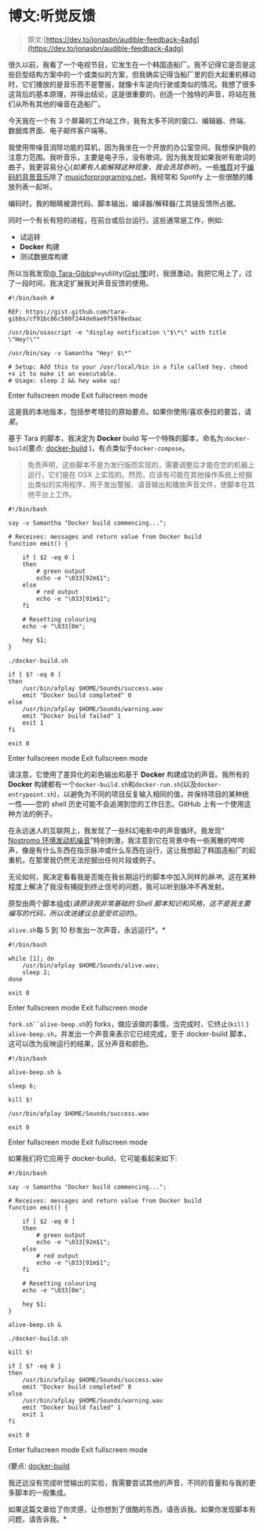 # 博文:听觉反馈

> 原文:[https://dev.to/jonasbn/audible-feedback-4adg](https://dev.to/jonasbn/audible-feedback-4adg)

很久以前，我看了一个电视节目，它发生在一个韩国造船厂。我不记得它是否是这些巨型结构方案中的一个或类似的方案，但我确实记得当船厂里的巨大起重机移动时，它们播放的是音乐而不是警报，就像卡车逆向行驶或类似的情况。我想了很多这背后的基本原理，并得出结论，这是很重要的，创造一个独特的声音，将站在我们从所有其他的噪音在造船厂。

今天我在一个有 3 个屏幕的工作站工作，我有太多不同的窗口、编辑器、终端、数据库界面、电子邮件客户端等。

我使用带噪音消除功能的耳机，因为我坐在一个开放的办公室空间，我想保护我的注意力范围。我听音乐，主要是电子乐，没有歌词，因为我发现如果我听有歌词的曲子，我更容易分心(*如果有人能解释这种现象，我会洗耳恭听*)。一些[推荐](https://medium.com/@jonasbn/there-are-some-nice-streams-on-soma-fm-40d36d631324)对于[编码的背景音乐](https://medium.com/level-up-web/youtube-background-music-for-coding-99b592a74dc8)除了:[musicforprograming.net](http://musicforprogramming.net/)，我经常和 Spotify 上一些很酷的播放列表一起听。

编码时，我的眼睛被源代码、脚本输出、编译器/解释器/工具链反馈所占据。

同时一个有长有短的进程，在前台或后台运行。这些通常是工作，例如:

*   试运转
*   **Docker** 构建
*   测试数据库构建

所以当我发现[@ Tara-Gibbs](https://gist.github.com/tara-gibbs)`hey`utility([Gist:嘿](https://gist.github.com/tara-gibbs/cf91bc86c580f244de0ae9f5978edaac))时，我很激动，我把它用上了，过了一段时间，我决定扩展我对声音反馈的使用。

```
#!/bin/bash # 

REF: https://gist.github.com/tara-gibbs/cf91bc86c580f244de0ae9f5978edaac 

/usr/bin/osascript -e "display notification \"$\*\" with title \"Hey!\"" 

/usr/bin/say -v Samantha "Hey! $\*" 

# Setup: Add this to your /usr/local/bin in a file called hey. chmod +x it to make it an executable. 
# Usage: sleep 2 && hey wake up! 
```

Enter fullscreen mode Exit fullscreen mode

这是我的本地版本，包括参考塔拉的原始要点。如果你使用/喜欢泰拉的要旨，请*星*。

基于 Tara 的脚本，我决定为 **Docker** build 写一个特殊的脚本，命名为:`docker-build`(要点: [docker-build](https://gist.github.com/jonasbn/030008b965bebad2bb896aeb5518e07b) )，有点类似于`docker-compose`。

> 免责声明，这些脚本不是为发行版而实现的，需要调整后才能在您的机器上运行，它们是在 OSX 上实现的。然而，应该有可能在其他操作系统上挖掘出类似的实用程序，用于发出警报、语音输出和播放声音文件，使脚本在其他平台上工作。

```
#!/bin/bash

say -v Samantha "Docker build commencing...";

# Receives: messages and return value from Docker build
function emit() {

    if [ $2 -eq 0 ]
    then
        # green output
        echo -e "\033[92m$1";
    else
        # red output
        echo -e "\033[91m$1";
    fi

    # Resetting colouring
    echo -e "\033[0m";

    hey $1;
}

./docker-build.sh

if [ $? -eq 0 ]
then
    /usr/bin/afplay $HOME/Sounds/success.wav
    emit "Docker build completed" 0
else
    /usr/bin/afplay $HOME/Sounds/warning.wav
    emit "Docker build failed" 1
    exit 1
fi

exit 0 
```

Enter fullscreen mode Exit fullscreen mode

请注意，它使用了差异化的彩色输出和基于 **Docker** 构建成功的声音。我所有的 **Docker** 构建都有一个`docker-build.sh`和`docker-run.sh`(以及`docker-entrypoint.sh`)，以避免为不同的项目反复输入相同的值，并保持项目的某种统一性——您的 shell 历史可能不会追溯到您的工作日志。GitHub 上有一个使用这种方法的例子。

在永远迷人的互联网上，我发现了一些科幻电影中的声音循环。我发现“ [Nostromo 环境发动机噪音](https://youtu.be/_AmQbNItyko)”特别刺激，我注意到它在背景中有一些离散的哔哔声，像是有什么东西在指示脉冲或什么东西在运行，这让我想起了韩国造船厂的起重机，在那里我仍然无法挖掘出任何片段或例子。

无论如何，我决定看看我是否能在我长期运行的脚本中加入同样的*脉冲*。这在某种程度上解决了我没有捕捉到终止信号的问题，我可以听到脉冲不再发射。

原型由两个脚本组成(*请原谅我非常基础的 Shell 脚本知识和风格，这不是我主要编写的代码，所以改进建议总是受欢迎的*)。

`alive.sh`每 5 到 10 秒发出一次声音，永远运行*。* 

```
#!/bin/bash 

while [1]; do 
    /usr/bin/afplay $HOME/Sounds/alive.wav; 
    sleep 2; 
done

exit 0 
```

Enter fullscreen mode Exit fullscreen mode

`fork.sh``alive-beep.sh`的 forks，做应该做的事情，当完成时，它终止(`kill` ) `alive-beep.sh`，并发出一个声音来表示它已经完成，至于 docker-build 脚本，这可以改为反映运行的结果，区分声音和颜色。

```
#!/bin/bash

alive-beep.sh & 

sleep 6; 

kill $! 

/usr/bin/afplay $HOME/Sounds/success.wav 

exit 0 
```

Enter fullscreen mode Exit fullscreen mode

如果我们将它应用于 docker-build，它可能看起来如下:

```
#!/bin/bash

say -v Samantha "Docker build commencing...";

# Receives: messages and return value from Docker build
function emit() {

    if [ $2 -eq 0 ]
    then
        # green output
        echo -e "\033[92m$1";
    else
        # red output
        echo -e "\033[91m$1";
    fi

    # Resetting colouring
    echo -e "\033[0m";

    hey $1;
}

alive-beep.sh &

./docker-build.sh

kill $!

if [ $? -eq 0 ]
then
    /usr/bin/afplay $HOME/Sounds/success.wav
    emit "Docker build completed" 0
else
    /usr/bin/afplay $HOME/Sounds/warning.wav
    emit "Docker build failed" 1
    exit 1
fi

exit 0 
```

Enter fullscreen mode Exit fullscreen mode

(要点: [docker-build](https://gist.githubusercontent.com/jonasbn/030008b965bebad2bb896aeb5518e07b/raw/1937fae99fdc44e667a67a6989514e6a95c459dc/docker-build)

我还远没有完成听觉输出的实验，我需要尝试其他的声音，不同的音量和与我的更多脚本的一般集成。

如果这篇文章给了你灵感，让你想到了很酷的东西，请告诉我。如果你发现脚本有问题，请告诉我。*